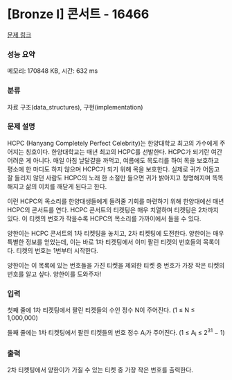 # [Bronze I] 콘서트 - 16466 

[문제 링크](https://www.acmicpc.net/problem/16466) 

### 성능 요약

메모리: 170848 KB, 시간: 632 ms

### 분류

자료 구조(data_structures), 구현(implementation)

### 문제 설명

<p>HCPC (Hanyang Completely Perfect Celebrity)는 한양대학교 최고의 가수에게 주어지는 칭호이다. 한양대학교는 매년 최고의 HCPC를 선발한다. HCPC가 되기란 여간 어려운 게 아니다. 매일 아침 날달걀을 까먹고, 여름에도 목도리를 하여 목을 보호하고 평소에 한 마디도 하지 않으며 HCPC가 되기 위해 목을 보호한다. 실제로 귀가 어둡고 잘 들리지 않던 사람도 HCPC의 노래 한 소절만 들으면 귀가 밝아지고 청명해지며 똑똑해지고 삶의 이치를 깨닫게 된다고 한다.</p>

<p>이런 HCPC의 목소리를 한양대생들에게 들려줄 기회를 마련하기 위해 한양대에선 매년 HCPC의 콘서트를 연다. HCPC 콘서트의 티켓팅은 매우 치열하며 티켓팅은 2차까지 있다. 이 티켓의 번호가 작을수록 HCPC의 목소리를 가까이에서 들을 수 있다. </p>

<p>양한이는 HCPC 콘서트의 1차 티켓팅을 놓치고, 2차 티켓팅에 도전한다. 양한이는 매우 특별한 정보를 얻었는데, 이는 바로 1차 티켓팅에서 이미 팔린 티켓의 번호들의 목록이다. 티켓의 번호는 1번부터 시작한다. </p>

<p>양한이는 이 목록에 있는 번호들을 가진 티켓을 제외한 티켓 중 번호가 가장 작은 티켓의 번호를 알고 싶다. 양한이를 도와주자!</p>

### 입력 

 <p>첫째 줄에 1차 티켓팅에서 팔린 티켓들의 수인 정수 N이 주어진다. (1 ≤ N ≤ 1,000,000)</p>

<p>둘째 줄에는 1차 티켓팅에서 팔린 티켓들의 번호 정수 A<sub>i</sub>가 주어진다. (1 ≤ A<sub>i</sub> ≤ 2<sup>31</sup> − 1)</p>

### 출력 

 <p>2차 티켓팅에서 양한이가 가질 수 있는 티켓 중 가장 작은 번호를 출력한다.</p>

